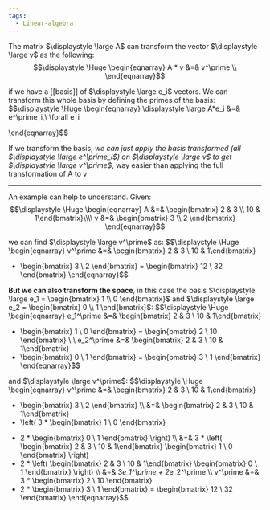 ```yaml
---
tags:
  - Linear-algebra
---
```

The matrix $\displaystyle \large A$ can transform the vector $\displaystyle \large v$ as the following:
$$\displaystyle \Huge \begin{eqnarray} 
A * v &=& v^\prime \\
\end{eqnarray}$$

if we have a [[basis]] of $\displaystyle \large e_i$ vectors. We can transform this whole basis by defining the primes of the basis:
$$\displaystyle \Huge \begin{eqnarray} 
\displaystyle \large A*e_i &=& e^\prime_i,\ \forall e_i

\end{eqnarray}$$

If we transform the basis, *we can just apply the basis transformed (all $\displaystyle \large e^\prime_i$) on $\displaystyle \large v$ to get $\displaystyle \large v^\prime$*, way easier than applying the full transformation of A to v

---

An example can help to understand. Given:
$$\displaystyle \Huge \begin{eqnarray} 
A &=& \begin{bmatrix} 2 & 3 \\ 10 & 1\end{bmatrix}\\\\
v &=& \begin{bmatrix} 3 \\ 2 \end{bmatrix}
\end{eqnarray}$$


we can find $\displaystyle \large v^\prime$ as:
$$\displaystyle \Huge \begin{eqnarray} 
v^\prime &=& \begin{bmatrix} 2 & 3 \\ 10 & 1\end{bmatrix}
* \begin{bmatrix} 3 \\ 2 \end{bmatrix} = \begin{bmatrix} 12 \\ 32 \end{bmatrix}
\end{eqnarray}$$

**But we can also transform the space**, in this case the basis $\displaystyle \large e_1 = \begin{bmatrix} 1 \\ 0 \end{bmatrix}$ and $\displaystyle \large e_2 = \begin{bmatrix} 0 \\ 1 \end{bmatrix}$:
$$\displaystyle \Huge \begin{eqnarray} 
e_1^\prime &=& \begin{bmatrix} 2 & 3 \\ 10 & 1\end{bmatrix}
* \begin{bmatrix} 1 \\ 0 \end{bmatrix} = \begin{bmatrix} 2 \\ 10 \end{bmatrix}
\\ \\
e_2^\prime &=& \begin{bmatrix} 2 & 3 \\ 10 & 1\end{bmatrix}
* \begin{bmatrix} 0 \\ 1 \end{bmatrix} = \begin{bmatrix} 3 \\ 1 \end{bmatrix}
\end{eqnarray}$$

and $\displaystyle \large v^\prime$:
$$\displaystyle \Huge \begin{eqnarray} 
v^\prime &=& \begin{bmatrix} 2 & 3 \\ 10 & 1\end{bmatrix}
* \begin{bmatrix} 3 \\ 2 \end{bmatrix} 
\\\\ &=&
\begin{bmatrix} 2 & 3 \\ 10 & 1\end{bmatrix}
* \left(
3 * \begin{bmatrix} 1 \\ 0 \end{bmatrix}
+ 2 * \begin{bmatrix} 0 \\ 1 \end{bmatrix}
\right)
\\\\ &=& 
3 * \left(
\begin{bmatrix} 2 & 3 \\ 10 & 1\end{bmatrix}
\begin{bmatrix} 1 \\ 0 \end{bmatrix}
\right)
+ 2 * \left(
\begin{bmatrix} 2 & 3 \\ 10 & 1\end{bmatrix}
\begin{bmatrix} 0 \\ 1 \end{bmatrix}
\right)
\\\\ &=& 
3*e_1^\prime + 2*e_2^\prime
\\\\
v^\prime &=& 
3 * \begin{bmatrix} 2 \\ 10 \end{bmatrix}
+ 2 * \begin{bmatrix} 3 \\ 1 \end{bmatrix}
= \begin{bmatrix} 12 \\ 32 \end{bmatrix}
\end{eqnarray}$$
